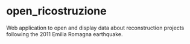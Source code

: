 open_ricostruzione
============

Web application to open and display data about reconstruction projects following the 2011 Emilia Romagna earthquake.



